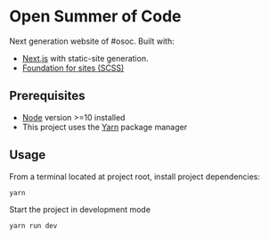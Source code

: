 # Open Summer of Code

Next generation website of #osoc. Built with:

- [Next.js](https://nextjs.org/) with static-site generation.
- [Foundation for sites (SCSS)](https://get.foundation/sites/docs/index.html)

## Prerequisites

- [Node](https://nodejs.org/en/download/) version >=10 installed
- This project uses the [Yarn](https://yarnpkg.com/getting-started/install) package manager

## Usage

From a terminal located at project root, install project dependencies:

```cmd
yarn
```

Start the project in development mode

```cmd
yarn run dev
```
